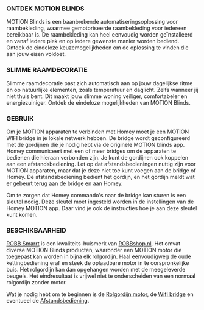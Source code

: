 ### ONTDEK MOTION BLINDS
MOTION Blinds is een baanbrekende automatiseringsoplossing voor raambekleding, waarmee gemotoriseerde raambekleding voor iedereen bereikbaar is. De raambekleding kan heel eenvoudig worden geïnstalleerd en vanaf iedere plek en op iedere gewenste manier worden bediend. Ontdek de eindeloze keuzemogelijkheden om de oplossing te vinden die aan jouw eisen voldoet.

### SLIMME RAAMDECORATIE
Slimme raamdecoratie past zich automatisch aan op jouw dagelijkse ritme en op natuurlijke elementen, zoals temperatuur en daglicht. Zelfs wanneer jij niet thuis bent. Dit maakt jouw slimme woning veiliger, comfortabeler en energiezuiniger. Ontdek de eindeloze mogelijkheden van MOTION Blinds.

### GEBRUIK
Om je MOTION apparaten te verbinden met Homey moet je een MOTION WIFI bridge in je lokale netwerk hebben. De bridge wordt geconfigureerd met de gordijnen die je nodig hebt via de originele MOTION blinds app. Homey communiceert met een of meer bridges om de apparaten te bedienen die hieraan verbonden zijn. Je kunt de gordijnen ook koppelen aan een afstandsbediening. Let op dat afstandsbedieningen nuttig zijn voor MOTION apparaten, maar dat je deze niet toe kunt voegen aan de bridge of Homey. De afstandsbediening bedient het gordijn, en het gordijn meldt wat er gebeurt terug aan de bridge en aan Homey.

Om te zorgen dat Homey commando's naar de bridge kan sturen is een sleutel nodig. Deze sleutel moet ingesteld worden in de instellingen van de Homey MOTION app. Daar vind je ook de instructies hoe je aan deze sleutel kunt komen.

### BESCHIKBAARHEID
[ROBB Smarrt](https://www.robbshop.nl/merken/robb-smarrt) is een kwaliteits-huismerk van [ROBBshop.nl](https://www.robbshop.nl/). Het omvat diverse MOTION Blinds producten, waaronder een MOTION motor die toegepast kan worden in bijna elk rolgordijn. Haal eenvoudigweg de oude kettingbediening eraf en steek de oplaadbare motor in te oorspronkelijke buis. Het rolgordijn kan dan opgehangen worden met de meegeleverde beugels. Het eindresultaat is vrijwel niet te onderscheiden van een normaal rolgordijn zonder motor. 

Wat je nodig hebt om te beginnen is de [Rolgordijn motor](https://www.robbshop.nl/motion-accumotor-433mhz-voor-rolgordijn-robb-smarrt), de [Wifi bridge](https://www.robbshop.nl/wifi-bridge-voor-motion-rolgordijnmotor) en eventueel de [Afstandsbediening](https://www.robbshop.nl/afstandsbediening-433mhz-voor-rolgordijn).

